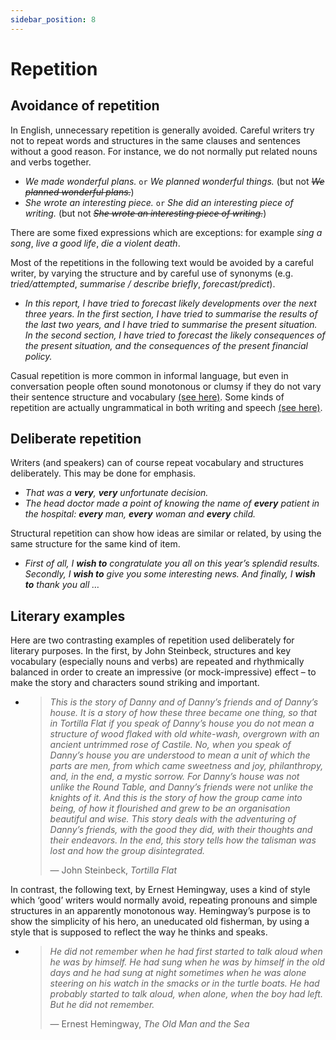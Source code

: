```yaml
---
sidebar_position: 8
---
```


# Repetition

## Avoidance of repetition

In English, unnecessary repetition is generally avoided. Careful writers try not to repeat words and structures in the same clauses and sentences without a good reason. For instance, we do not normally put related nouns and verbs together.

- *We made wonderful plans.* ``or`` *We planned wonderful things.* (but not *~~We planned wonderful plans.~~*)
- *She wrote an interesting piece.* ``or`` *She did an interesting piece of writing.* (but not *~~She wrote an interesting piece of writing.~~*)

There are some fixed expressions which are exceptions: for example *sing a song*, *live a good life*, *die a violent death*.

Most of the repetitions in the following text would be avoided by a careful writer, by varying the structure and by careful use of synonyms (e.g. *tried/attempted*, *summarise / describe briefly*, *forecast/predict*).

- *In this report, I have tried to forecast likely developments over the next three years. In the first section, I have tried to summarise the results of the last two years, and I have tried to summarise the present situation. In the second section, I have tried to forecast the likely consequences of the present situation, and the consequences of the present financial policy.*

Casual repetition is more common in informal language, but even in conversation people often sound monotonous or clumsy if they do not vary their sentence structure and vocabulary [(see here)](./../speech-and-spoken-exchanges/avoiding-repetition-wonderful-isn-t-it). Some kinds of repetition are actually ungrammatical in both writing and speech [(see here)](./pronouns-and-other-proforms#avoiding-unnatural-ungrammatical-repetition).

## Deliberate repetition

Writers (and speakers) can of course repeat vocabulary and structures deliberately. This may be done for emphasis.

- *That was a **very**, **very** unfortunate decision.*
- *The head doctor made a point of knowing the name of **every** patient in the hospital: **every** man, **every** woman and **every** child.*

Structural repetition can show how ideas are similar or related, by using the same structure for the same kind of item.

- *First of all, I **wish to** congratulate you all on this year’s splendid results. Secondly, I **wish to** give you some interesting news. And finally, I **wish to** thank you all …*

## Literary examples

Here are two contrasting examples of repetition used deliberately for literary purposes. In the first, by John Steinbeck, structures and key vocabulary (especially nouns and verbs) are repeated and rhythmically balanced in order to create an impressive (or mock-impressive) effect – to make the story and characters sound striking and important.

- > *This is the story of Danny and of Danny’s friends and of Danny’s house. It is a story of how these three became one thing, so that in Tortilla Flat if you speak of Danny’s house you do not mean a structure of wood flaked with old white-wash, overgrown with an ancient untrimmed rose of Castile. No, when you speak of Danny’s house you are understood to mean a unit of which the parts are men, from which came sweetness and joy, philanthropy, and, in the end, a mystic sorrow. For Danny’s house was not unlike the Round Table, and Danny’s friends were not unlike the knights of it. And this is the story of how the group came into being, of how it flourished and grew to be an organisation beautiful and wise. This story deals with the adventuring of Danny’s friends, with the good they did, with their thoughts and their endeavors. In the end, this story tells how the talisman was lost and how the group disintegrated.*
  >
  > — John Steinbeck, *Tortilla Flat*

In contrast, the following text, by Ernest Hemingway, uses a kind of style which ‘good’ writers would normally avoid, repeating pronouns and simple structures in an apparently monotonous way. Hemingway’s purpose is to show the simplicity of his hero, an uneducated old fisherman, by using a style that is supposed to reflect the way he thinks and speaks.

- > *He did not remember when he had first started to talk aloud when he was by himself. He had sung when he was by himself in the old days and he had sung at night sometimes when he was alone steering on his watch in the smacks or in the turtle boats. He had probably started to talk aloud, when alone, when the boy had left. But he did not remember.*
  >
  > — Ernest Hemingway, *The Old Man and the Sea*
